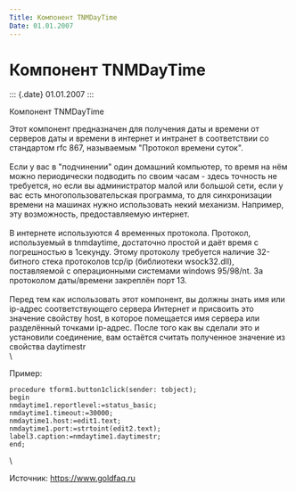 ```yaml
---
Title: Компонент TNMDayTime
Date: 01.01.2007
---
```



Компонент TNMDayTime
====================

::: {.date}
01.01.2007
:::

Компонент TNMDayTime

Этот компонент предназначен для получения даты и времени от серверов
даты и времени в интернет и интранет в соответствии со стандартом rfc
867, называемым \"Протокол времени суток\".\
 \
Если у вас в \"подчинении\" один домашний компьютер, то время на нём
можно периодически подводить по своим часам - здесь точность не
требуется, но если вы администратор малой или большой сети, если у вас
есть многопользовательская программа, то для синхронизации времени на
машинах нужно использовать некий механизм. Например, эту возможность,
предоставляемую интернет.\
 \
В интернете используются 4 временных протокола. Протокол, используемый в
tnmdaytime, достаточно простой и даёт время с погрешностью в 1секунду.
Этому протоколу требуется наличие 32-битного стека протоколов tcp/ip
(библиотеки wsock32.dll), поставляемой с операционными системами windows
95/98/nt. За протоколом даты/времени закреплён порт 13.\
 \
Перед тем как использовать этот компонент, вы должны знать имя или
ip-адрес соответствующего сервера Интернет и присвоить это значение
свойству host, в которое помещается имя сервера или разделённый точками
ip-адрес. После того как вы сделали это и установили соединение, вам
остаётся считать полученное значение из свойства daytimestr\
 \

Пример:

    procedure tform1.button1click(sender: tobject);
    begin
    nmdaytime1.reportlevel:=status_basic;
    nmdaytime1.timeout:=30000;
    nmdaytime1.host:=edit1.text;
    nmdaytime1.port:=strtoint(edit2.text);
    label3.caption:=nmdaytime1.daytimestr;
    end;

 \

Источник: <https://www.goldfaq.ru>

 
